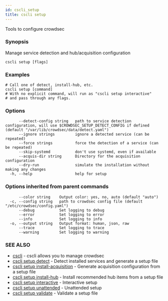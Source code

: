 ```yaml
---
id: cscli_setup
title: cscli setup
---
```

Tools to configure crowdsec

### Synopsis

Manage service detection and hub/acquisition configuration

```
cscli setup [flags]
```

### Examples

```
# Call one of detect, install-hub, etc.
cscli setup [command]
# With no explicit command, will run as "cscli setup interactive"
# and pass through any flags.

```

### Options

```
      --detect-config string   path to service detection configuration, will use $CROWDSEC_SETUP_DETECT_CONFIG if defined (default "/var/lib/crowdsec/data/detect.yaml")
      --ignore strings         ignore a detected service (can be repeated)
      --force strings          force the detection of a service (can be repeated)
      --skip-systemd           don't use systemd, even if available
      --acquis-dir string      Directory for the acquisition configuration
      --dry-run                simulate the installation without making any changes
  -h, --help                   help for setup
```

### Options inherited from parent commands

```
      --color string    Output color: yes, no, auto (default "auto")
  -c, --config string   path to crowdsec config file (default "/etc/crowdsec/config.yaml")
      --debug           Set logging to debug
      --error           Set logging to error
      --info            Set logging to info
  -o, --output string   Output format: human, json, raw
      --trace           Set logging to trace
      --warning         Set logging to warning
```

### SEE ALSO

* [cscli](/cscli/cscli.md)	 - cscli allows you to manage crowdsec
* [cscli setup detect](/cscli/cscli_setup_detect.md)	 - Detect installed services and generate a setup file
* [cscli setup install-acquisition](/cscli/cscli_setup_install-acquisition.md)	 - Generate acquisition configuration from a setup file
* [cscli setup install-hub](/cscli/cscli_setup_install-hub.md)	 - Install recommended hub items from a setup file
* [cscli setup interactive](/cscli/cscli_setup_interactive.md)	 - Interactive setup
* [cscli setup unattended](/cscli/cscli_setup_unattended.md)	 - Unattended setup
* [cscli setup validate](/cscli/cscli_setup_validate.md)	 - Validate a setup file

